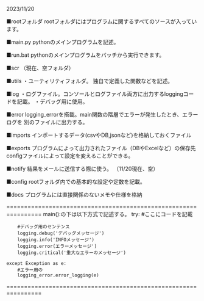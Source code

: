 2023/11/20

■rootフォルダ
rootフォルダにはプログラムに関するすべてのソースが入っています。

■main.py
pythonのメインプログラムを記述。

■run.bat
pythonのメインプログラムをバッチから実行できます。

■scr
（現在、空フォルダ）

■utils
・ユーティリティフォルダ。
独自で定義した関数などを記述。

■log
・ログファイル。コンソールとログファイル両方に出力するloggingコードを記載。
・デバッグ用に使用。

■error
logging_errorを搭載。main関数の階層でエラーが発生したとき、エラーログを
別のファイルに出力する。

■imports
インポートするデータ(csvやDB,jsonなど)を格納しておくファイル

■exports
プログラムによって出力されたファイル（DBやExcelなど）の保存先
configファイルによって設定を変えることができる。

■notify
結果をメールに送信する際に使う。
（11/20現在、空）

■config
rootフォルダ内での基本的な設定や定数を記載。

■docs
プログラムには直接関係のないメモや仕様を格納

================================================================
main():の下は以下方式で記述する。
    try:
        #ここにコードを記載

        #デバッグ用のセンテンス
        logging.debug('デバッグメッセージ')
        logging.info('INFOメッセージ')
        logging.error(エラーメッセージ')
        logging.critical('重大なエラーのメッセージ')

    except Exception as e:
        #エラー用の
        logging_error.error_logging(e)
================================================================